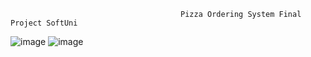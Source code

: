                                           Pizza Ordering System Final Project SoftUni 

![image](https://user-images.githubusercontent.com/86414839/194778195-9af4bdc8-3ac8-4557-abd1-f9948d4d6d85.png)
![image](https://user-images.githubusercontent.com/86414839/194778291-70fd6570-f2a0-4241-9461-2e0c45bd4fba.png)
